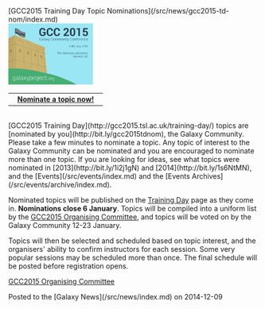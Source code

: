 <div class='newsItemHeader'>[GCC2015 Training Day Topic Nominations](/src/news/gcc2015-td-nom/index.md)</div>

<div class='right'><a href='http://gcc2015.tsl.ac.uk/training-day/'><img src="/src/images/logos/GCC2015LogoWide600.png" alt="GCC2015 Training Day" width="170" /></a></div>

<table>
  <tr>
    <th> &nbsp;&nbsp; <a href='http://bit.ly/gcc2015tdnom'>Nominate a topic now!</a> &nbsp;&nbsp; </th>
  </tr>
</table>


<br />
[GCC2015 Training Day](http://gcc2015.tsl.ac.uk/training-day/) topics are [nominated by you](http://bit.ly/gcc2015tdnom), the Galaxy Community.  Please take a few minutes to nominate a topic.  Any topic of interest to the Galaxy Community can be nominated and you are encouraged to nominate more than one topic. If you are looking for ideas, see what topics were nominated in [2013](http://bit.ly/1i2j1gN) and [2014](http://bit.ly/1s6NtMN), and the [Events](/src/events/index.md) and the [Events Archives](/src/events/archive/index.md).

Nominated topics will be published on the [Training Day](http://gcc2015.tsl.ac.uk/training-day/) page as they come in.  **Nominations close 6 January**.  Topics will be compiled into a uniform list by the [GCC2015 Organising Committee](http://gcc2015.tsl.ac.uk/organisers), and topics will be voted on by the Galaxy Community 12-23 January.

Topics will then be selected and scheduled based on topic interest, and the organisers' ability to confirm instructors for each session.  Some very popular sessions may be scheduled more than once. The final schedule will be posted before registration opens.

[GCC2015 Organising Committee](http://gcc2015.tsl.ac.uk/organisers)

<div class='newsItemFooter'>Posted to the [Galaxy News](/src/news/index.md) on 2014-12-09</div>

